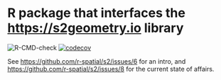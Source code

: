 # R package that interfaces the https://s2geometry.io library

![R-CMD-check](https://github.com/r-spatial/s2/workflows/R-CMD-check/badge.svg)
[![codecov](https://codecov.io/gh/r-spatial/s2/branch/master/graph/badge.svg)](https://codecov.io/gh/r-spatial/s2)

See https://github.com/r-spatial/s2/issues/6 for an intro, 
and https://github.com/r-spatial/s2/issues/8 for the current state of affairs.
